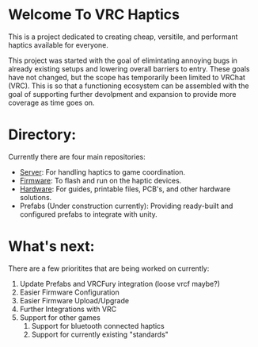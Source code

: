 # Welcome To VRC Haptics
This is a project dedicated to creating cheap, versitile, and performant haptics available for everyone.

This project was started with the goal of elimintating annoying bugs in already existing setups and lowering overall barriers to entry. These goals have not changed, but the scope has temporarily been limited to VRChat (VRC). This is so that a functioning ecosystem can be assembled with the goal of supporting further devolpment and expansion to provide more coverage as time goes on.

# Directory:
Currently there are four main repositories:
 - [Server](https://github.com/VRC-Haptics/VRCH-GUI): For handling haptics to game coordination.
 - [Firmware](https://github.com/VRC-Haptics/VRCH-Firmware): To flash and run on the haptic devices.
 - [Hardware](https://github.com/VRC-Haptics/VRCH-Hardware): For guides, printable files, PCB's, and other hardware solutions.
 - Prefabs (Under construction currently): Providing ready-built and configured prefabs to integrate with unity.

# What's next:
There are a few prioritites that are being worked on currently:
 1. Update Prefabs and VRCFury integration (loose vrcf maybe?)
 1. Easier Firmware Configuration
 1. Easier Firmware Upload/Upgrade
 1. Further Integrations with VRC
 1. Support for other games
    1. Support for bluetooth connected haptics
    1. Support for currently existing "standards" 


